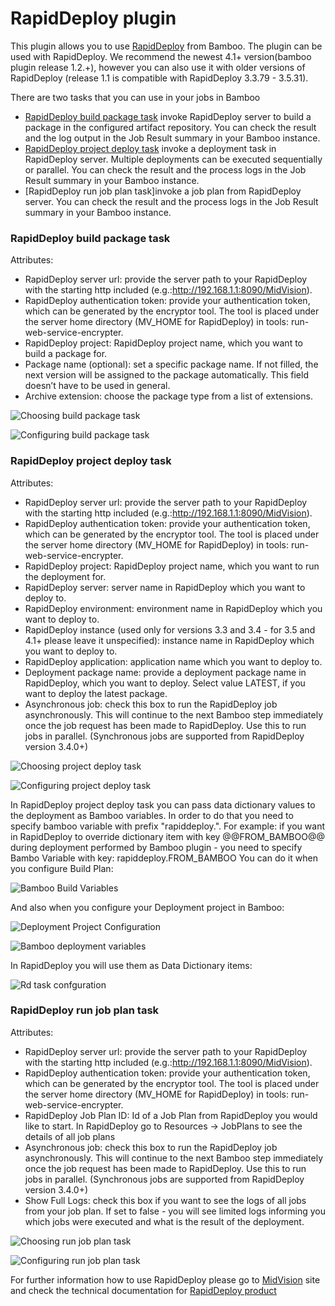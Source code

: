 # RapidDeploy plugin

This plugin allows you to use [RapidDeploy](http://www.midvision.com/product) from Bamboo. The plugin can be used with RapidDeploy. We recommend the newest 4.1+ version(bamboo plugin release 1.2.+), however you can also use it with older versions of RapidDeploy (release 1.1 is compatible with RapidDeploy 3.3.79 - 3.5.31).

There are two tasks that you can use in your jobs in Bamboo
* [RapidDeploy build package task](http://docs.midvision.com/LATEST/project/package.html) invoke RapidDeploy server to build a package in the configured artifact repository. You can check the result and the log output in the Job Result summary in your Bamboo instance.
* [RapidDeploy project deploy task](http://docs.midvision.com/LATEST/project/deployment.html) invoke a deployment task in RapidDeploy server. Multiple deployments can be executed sequentially or parallel. You can check the result and the process logs in the Job Result summary in your Bamboo instance.
* [RapidDeploy run job plan task]invoke a job plan from RapidDeploy server. You can check the result and the process logs in the Job Result summary in your Bamboo instance.

### RapidDeploy build package task

Attributes:
* RapidDeploy server url: provide the server path to your RapidDeploy with the starting http included (e.g.:http://192.168.1.1:8090/MidVision).
* RapidDeploy authentication token: provide your authentication token, which can be generated by the encryptor tool. The tool is placed under the server home directory (MV_HOME for RapidDeploy) in tools: run-web-service-encrypter.
* RapidDeploy project: RapidDeploy project name, which you want to build a package for.
* Package name (optional): set a specific package name. If not filled, the next version will be assigned to the package automatically. This field doesn’t have to be used in general.
* Archive extension: choose the package type from a list of extensions.

![Choosing build package task](https://raw.githubusercontent.com/MidVision/bamboo-rapiddeploy/master/src/main/resources/choosingBuildPackageTask.png "Choosing build package task")

![Configuring build package task](https://raw.githubusercontent.com/MidVision/bamboo-rapiddeploy/master/src/main/resources/buildPackageTaskConfiguration.png "Configuring build package task")


### RapidDeploy project deploy task

Attributes:
* RapidDeploy server url: provide the server path to your RapidDeploy with the starting http included (e.g.:http://192.168.1.1:8090/MidVision).
* RapidDeploy authentication token: provide your authentication token, which can be generated by the encryptor tool. The tool is placed under the server home directory (MV_HOME for RapidDeploy) in tools: run-web-service-encrypter.
* RapidDeploy project: RapidDeploy project name, which you want to run the deployment for.
* RapidDeploy server: server name in RapidDeploy which you want to deploy to.
* RapidDeploy environment: environment name in RapidDeploy which you want to deploy to.
* RapidDeploy instance (used only for versions 3.3 and 3.4 - for 3.5 and 4.1+ please leave it unspecified): instance name in RapidDeploy which you want to deploy to.
* RapidDeploy application: application name which you want to deploy to.
* Deployment package name: provide a deployment package name in RapidDeploy, which you want to deploy. Select value LATEST, if you want to deploy the latest package.  
* Asynchronous job: check this box to run the RapidDeploy job asynchronously. This will continue to the next Bamboo step immediately once the job request has been made to RapidDeploy. Use this to run jobs in parallel. (Synchronous jobs are supported from RapidDeploy version 3.4.0+)


![Choosing project deploy task](https://raw.githubusercontent.com/MidVision/bamboo-rapiddeploy/master/src/main/resources/choosingProjectDeployTask.png "Choosing project deploy task")

![Configuring project deploy task](https://raw.githubusercontent.com/MidVision/bamboo-rapiddeploy/master/src/main/resources/projectDeployTaskConfiguration.png "Configuring project deploy task")

In RapidDeploy project deploy task you can pass data dictionary values to the deployment as Bamboo variables. In order to do that you need to specify bamboo variable with prefix "rapiddeploy.". For example: if you want in RapidDeploy to override dictionary item with key @@FROM_BAMBOO@@ during deployment performed by Bamboo plugin - you need to specify Bambo Variable with key: rapiddeploy.FROM_BAMBOO
You can do it when you configure Build Plan:


![Bamboo Build Variables](https://raw.githubusercontent.com/MidVision/bamboo-rapiddeploy/master/src/main/resources/BambooVariableBuild.png "Bamboo Build Variables")

And also when you configure your Deployment project in Bamboo:

![Deployment Project Configuration](https://raw.githubusercontent.com/MidVision/bamboo-rapiddeploy/master/src/main/resources/DeploymentProjectConfiguration.png "Deployment Project Configuration")

![Bamboo deployment variables](https://raw.githubusercontent.com/MidVision/bamboo-rapiddeploy/master/src/main/resources/BambooVariablesDeployment.png "Bamboo deployment variables")

In RapidDeploy you will use them as Data Dictionary items:

![Rd task confguration](https://raw.githubusercontent.com/MidVision/bamboo-rapiddeploy/master/src/main/resources/RdTask.png "Rd task confguration")


### RapidDeploy run job plan task

Attributes:
* RapidDeploy server url: provide the server path to your RapidDeploy with the starting http included (e.g.:http://192.168.1.1:8090/MidVision).
* RapidDeploy authentication token: provide your authentication token, which can be generated by the encryptor tool. The tool is placed under the server home directory (MV_HOME for RapidDeploy) in tools: run-web-service-encrypter.
* RapidDeploy Job Plan ID: Id of a Job Plan from RapidDeploy you would like to start. In RapidDeploy go to Resources -> JobPlans to see the details of all job plans
* Asynchronous job: check this box to run the RapidDeploy job asynchronously. This will continue to the next Bamboo step immediately once the job request has been made to RapidDeploy. Use this to run jobs in parallel. (Synchronous jobs are supported from RapidDeploy version 3.4.0+)
* Show Full Logs: check this box if you want to see the logs of all jobs from your job plan. If set to false - you will see limited logs informing you which jobs were executed and what is the result of the deployment.


![Choosing run job plan task](https://raw.githubusercontent.com/MidVision/bamboo-rapiddeploy/master/src/main/resources/choosingRunJobPlanTask.png "Choosing run job plan task")

![Configuring run job plan task](https://raw.githubusercontent.com/MidVision/bamboo-rapiddeploy/master/src/main/resources/runJobPlanTaskConfiguration.png "Configuring run job plan task")

For further information how to use RapidDeploy please go to [MidVision](http://www.midvision.com/product) site and check the technical documentation for [RapidDeploy product](http://docs.midvision.com/LATEST/)
